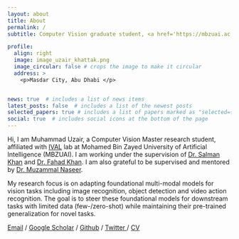 ```yaml
---
layout: about
title: About
permalink: /
subtitle: Computer Vision graduate student, <a href='https://mbzuai.ac.ae/'>MBZUAI</a>, Abu-Dhabi - BSc from <a href='https://seecs.nust.edu.pk/'>SEECS, NUST</a>, Pakistan.

profile:
  align: right
  image: image_uzair_khattak.png
  image_circular: false # crops the image to make it circular
  address: >
    <p>Masdar City, Abu Dhabi </p>


news: true  # includes a list of news items
latest_posts: false  # includes a list of the newest posts
selected_papers: true # includes a list of papers marked as "selected={true}"
social: true  # includes social icons at the bottom of the page
---
```


Hi, I am Muhammad Uzair, a Computer Vision Master research student, affiliated with [IVAL](https://www.ival-mbzuai.com/) lab at Mohamed Bin Zayed University of Artificial Intelligence (MBZUAI). I am working under the supervision of [Dr. Salman Khan](https://salman-h-khan.github.io/) and [Dr. Fahad Khan](https://sites.google.com/view/fahadkhans/home?pli=1&authuser=1). I am also grateful to be supervised and mentored by [Dr. Muzammal Naseer](https://muzammal-naseer.netlify.app/).

My research focus is on adapting foundational multi-modal models for vision tasks including image recognition, object detection and video action recognition. The goal is to steer these foundational models for downstream tasks with limited data (few-/zero-shot) while maintaining their pre-trained generalization for novel tasks. 

 <a href="mailto:muzair.khattak99@gmail.com">Email</a>  /  <a href="https://scholar.google.com/citations?user=M6fFL4gAAAAJ&hl=en&authuser=1">Google Scholar</a>  /  <a href="https://github.com/muzairkhattak">Github</a>  /  <a href="https://twitter.com/muzairkhattak">Twitter </a>  /  <a href="https://muzairkhattak.github.io/assets/pdf/CV_MuhammadUzairKhattak.pdf">CV</a> 

[//]: # (<p align="justify" style="color:MediumSeaGreen;"> I am currently applying for Ph.D. in Computer Science/ Computer Vision for Fall 2023! I am interested in multi-modal understanding and generalization tasks for mainstream computer vision tasks.</p>)